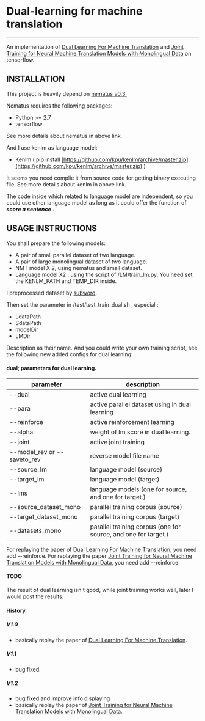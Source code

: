 # Dual-learning for machine translation
-------

An implementation of [Dual Learning For Machine Translation](https://arxiv.org/abs/1611.00179) and [Joint Training for Neural Machine Translation Models with Monolingual Data](https://arxiv.org/abs/1803.00353) on tensorflow.

INSTALLATION
------------
This project is heavily depend on [nematus v0.3. ]( https://github.com/EdinburghNLP/nematus )

Nematus requires the following packages:

 - Python >= 2.7
 - tensorflow

See more details about nematus in above link.

And I use kenlm as language model:

- Kenlm ( pip install [https://github.com/kpu/kenlm/archive/master.zip](https://github.com/kpu/kenlm/archive/master.zip) )

It seems you need complie it from source code for getting binary executing file. See more details about kenlm in above link.

The code inside which related to language model are independent, so you could use other language model as long as it could offer the function of ***score a sentence*** . 
 
USAGE INSTRUCTIONS
------------------

You shall prepare the following models:

- A pair of small parallel dataset of two language.
- A pair of large monolingual dataset of two language.
- NMT model X 2, using nematus and small dataset.
- Language model X2 , using the script of /LM/train_lm.py. You need set the KENLM_PATH and TEMP_DIR inside.

I preprocessed dataset by [subword](https://github.com/rsennrich/subword-nmt).

Then set the parameter in /test/test_train_dual.sh , especial :
- LdataPath
- SdataPath
- modelDir
- LMDir

Description as their name. And you could write your own training script, see the following new added configs for dual learning:

#### dual; parameters for dual learning.
| parameter | description |
|---        |---          |
| --dual | active dual learning |
| --para | active parallel dataset using in dual learning |
| --reinforce | active reinforcement learning |
| --alpha|weight of lm score in dual learning. |
| --joint | active joint training |
| --model_rev or --saveto_rev | reverse model file name |
| --source_lm | language model (source) |
| --target_lm | language model (target) |
| --lms | language models (one for source, and one for target.) |
| --source_dataset_mono | parallel training corpus (source) |
| --target_dataset_mono | parallel training corpus (target) |
| --datasets_mono | parallel training corpus (one for source, and one for target.) | 

For replaying the paper of [Dual Learning For Machine Translation](https://arxiv.org/abs/1611.00179), you need add  --reinforce.
For replaying the paper [Joint Training for Neural Machine Translation Models with Monolingual Data](https://arxiv.org/abs/1611.00179), you need add  --reinforce.

#### TODO

The result of dual learning isn't good, while joint training works well, later I would post the results.

#### History

##### V1.0

- basically replay the paper of [Dual Learning For Machine Translation](https://arxiv.org/abs/1611.00179).

##### V1.1

- bug fixed.

##### V1.2

- bug fixed and improve info displaying
- basically replay the paper of [Joint Training for Neural Machine Translation Models with Monolingual Data](https://arxiv.org/abs/1611.00179).
